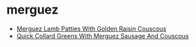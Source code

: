# merguez

 * [Merguez Lamb Patties With Golden Raisin Couscous](index/m/merguez-lamb-patties-with-golden-raisin-couscous-241748.json)
 * [Quick Collard Greens With Merguez Sausage And Couscous](index/q/quick-collard-greens-with-merguez-sausage-and-couscous-233925.json)

